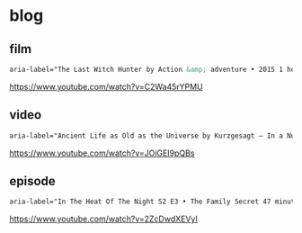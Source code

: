 # blog

## film

~~~html
aria-label="The Last Witch Hunter by Action &amp; adventure • 2015 1 hour, 46 minutes"
~~~

https://www.youtube.com/watch?v=C2Wa45rYPMU

## video

~~~html
aria-label="Ancient Life as Old as the Universe by Kurzgesagt – In a Nutshell 3,592,942 views 4 days ago 11 minutes, 26 seconds"
~~~

https://www.youtube.com/watch?v=JOiGEI9pQBs

## episode

~~~html
aria-label="In The Heat Of The Night S2 E3 • The Family Secret 47 minutes"
~~~

https://www.youtube.com/watch?v=2ZcDwdXEVyI
